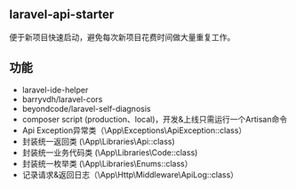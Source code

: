## laravel-api-starter
便于新项目快速启动，避免每次新项目花费时间做大量重复工作。

## 功能
* laravel-ide-helper
* barryvdh/laravel-cors
* beyondcode/laravel-self-diagnosis
* composer script (production、local)，开发&上线只需运行一个Artisan命令
* Api Exception异常类（\App\Exceptions\ApiException::class）
* 封装统一返回类 (\App\Libraries\Api::class)
* 封装统一业务代码类 (\App\Libraries\Code::class)
* 封装统一枚举类 (\App\Libraries\Enums::class）
* 记录请求&返回日志（\App\Http\Middleware\ApiLog::class）
